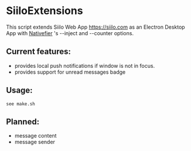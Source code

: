 # SiiloExtensions
This script extends Siilo Web App https://siilo.com as an Electron Desktop App with [Nativefier](https://github.com/jiahaog/nativefier) 's --inject and --counter options.

Current features:
------

* provides local push notifications if window is not in focus.
* provides support for unread messages badge 

Usage:
-----

`see make.sh`

Planned:
----

* message content
* message sender

